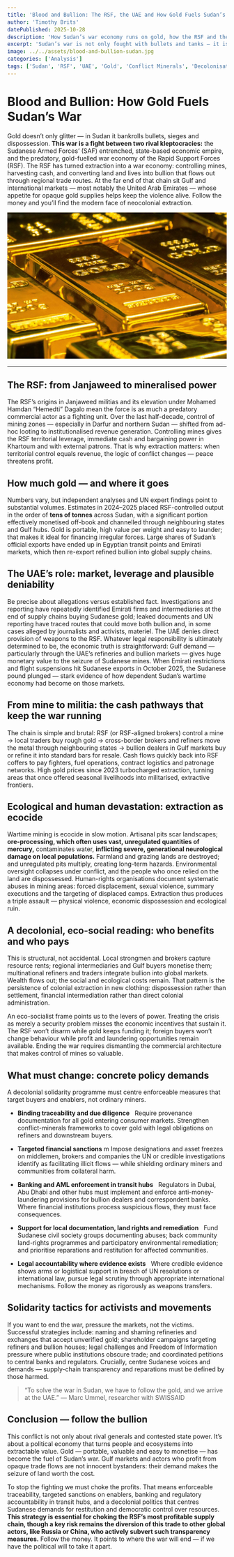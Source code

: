 ```yaml
---
title: 'Blood and Bullion: The RSF, the UAE and How Gold Fuels Sudan’s War'
author: 'Timothy Brits'
datePublished: 2025-10-28
description: 'How Sudan’s war economy runs on gold, how the RSF and the UAE profit from extraction, and what a decolonial, eco-social response must demand.'
excerpt: 'Sudan’s war is not only fought with bullets and tanks — it is fuelled by gold. The RSF’s control of mines and the UAE’s central role in the trade reveal how extraction, not ideology, drives modern imperial violence. To end the war, we must choke the profits and dismantle the system that turns land and lives into bullion.'
image: ../../assets/blood-and-bullion-sudan.jpg
categories: ['Analysis']
tags: ['Sudan', 'RSF', 'UAE', 'Gold', 'Conflict Minerals', 'Decolonisation', 'Human Rights']
---
```


# Blood and Bullion: How Gold Fuels Sudan’s War

Gold doesn’t only glitter — in Sudan it bankrolls bullets, sieges and dispossession. **This war is a fight between two rival kleptocracies:** the Sudanese Armed Forces’ (SAF) entrenched, state-based economic empire, and the predatory, gold-fuelled war economy of the Rapid Support Forces (RSF). The RSF has turned extraction into a war economy: controlling mines, harvesting cash, and converting land and lives into bullion that flows out through regional trade routes. At the far end of that chain sit Gulf and international markets — most notably the United Arab Emirates — whose appetite for opaque gold supplies helps keep the violence alive. Follow the money and you’ll find the modern face of neocolonial extraction.

![Gold bullion](../../assets/gold-bullion.jpg)

---

## The RSF: from Janjaweed to mineralised power

The RSF’s origins in Janjaweed militias and its elevation under Mohamed Hamdan “Hemedti” Dagalo mean the force is as much a predatory commercial actor as a fighting unit. Over the last half-decade, control of mining zones — especially in Darfur and northern Sudan — shifted from ad-hoc looting to institutionalised revenue generation. Controlling mines gives the RSF territorial leverage, immediate cash and bargaining power in Khartoum and with external patrons. That is why extraction matters: when territorial control equals revenue, the logic of conflict changes — peace threatens profit.

## How much gold — and where it goes

Numbers vary, but independent analyses and UN expert findings point to substantial volumes. Estimates in 2024–2025 placed RSF-controlled output in the order of **tens of tonnes** across Sudan, with a significant portion effectively monetised off-book and channelled through neighbouring states and Gulf hubs. Gold is portable, high value per weight and easy to launder; that makes it ideal for financing irregular forces. Large shares of Sudan’s official exports have ended up in Egyptian transit points and Emirati markets, which then re-export refined bullion into global supply chains.

## The UAE’s role: market, leverage and plausible deniability

Be precise about allegations versus established fact. Investigations and reporting have repeatedly identified Emirati firms and intermediaries at the end of supply chains buying Sudanese gold; leaked documents and UN reporting have traced routes that could move both bullion and, in some cases alleged by journalists and activists, materiel. The UAE denies direct provision of weapons to the RSF. Whatever legal responsibility is ultimately determined to be, the economic truth is straightforward: Gulf demand — particularly through the UAE’s refineries and bullion markets — gives huge monetary value to the seizure of Sudanese mines. When Emirati restrictions and flight suspensions hit Sudanese exports in October 2025, the Sudanese pound plunged — stark evidence of how dependent Sudan’s wartime economy had become on those markets.

## From mine to militia: the cash pathways that keep the war running

The chain is simple and brutal: RSF (or RSF-aligned brokers) control a mine → local traders buy rough gold → cross-border brokers and refiners move the metal through neighbouring states → bullion dealers in Gulf markets buy or refine it into standard bars for resale. Cash flows quickly back into RSF coffers to pay fighters, fuel operations, contract logistics and patronage networks. High gold prices since 2023 turbocharged extraction, turning areas that once offered seasonal livelihoods into militarised, extractive frontiers.

## Ecological and human devastation: extraction as ecocide

Wartime mining is ecocide in slow motion. Artisanal pits scar landscapes; **ore-processing, which often uses vast, unregulated quantities of mercury,** contaminates water, **inflicting severe, generational neurological damage on local populations.** Farmland and grazing lands are destroyed; and unregulated pits multiply, creating long-term hazards. Environmental oversight collapses under conflict, and the people who once relied on the land are dispossessed. Human-rights organisations document systematic abuses in mining areas: forced displacement, sexual violence, summary executions and the targeting of displaced camps. Extraction thus produces a triple assault — physical violence, economic dispossession and ecological ruin.

## A decolonial, eco-social reading: who benefits and who pays

This is structural, not accidental. Local strongmen and brokers capture resource rents; regional intermediaries and Gulf buyers monetise them; multinational refiners and traders integrate bullion into global markets. Wealth flows out; the social and ecological costs remain. That pattern is the persistence of colonial extraction in new clothing: dispossession rather than settlement, financial intermediation rather than direct colonial administration.

An eco-socialist frame points us to the levers of power. Treating the crisis as merely a security problem misses the economic incentives that sustain it. The RSF won’t disarm while gold keeps funding it; foreign buyers won’t change behaviour while profit and laundering opportunities remain available. Ending the war requires dismantling the commercial architecture that makes control of mines so valuable.

## What must change: concrete policy demands

A decolonial solidarity programme must centre enforceable measures that target buyers and enablers, not ordinary miners.

- **Binding traceability and due diligence**
    Require provenance documentation for all gold entering consumer markets. Strengthen conflict-minerals frameworks to cover gold with legal obligations on refiners and downstream buyers.

- **Targeted financial sanctions**
  m Impose designations and asset freezes on middlemen, brokers and companies the UN or credible investigations identify as facilitating illicit flows — while shielding ordinary miners and communities from collateral harm.

- **Banking and AML enforcement in transit hubs**
    Regulators in Dubai, Abu Dhabi and other hubs must implement and enforce anti-money-laundering provisions for bullion dealers and correspondent banks. Where financial institutions process suspicious flows, they must face consequences.

- **Support for local documentation, land rights and remediation**
    Fund Sudanese civil society groups documenting abuses; back community land-rights programmes and participatory environmental remediation; and prioritise reparations and restitution for affected communities.

- **Legal accountability where evidence exists**
    Where credible evidence shows arms or logistical support in breach of UN resolutions or international law, pursue legal scrutiny through appropriate international mechanisms. Follow the money as rigorously as weapons transfers.

## Solidarity tactics for activists and movements

If you want to end the war, pressure the markets, not the victims. Successful strategies include: naming and shaming refineries and exchanges that accept unverified gold; shareholder campaigns targeting refiners and bullion houses; legal challenges and Freedom of Information pressure where public institutions obscure trade; and coordinated petitions to central banks and regulators. Crucially, centre Sudanese voices and demands — supply-chain transparency and reparations must be defined by those harmed.

> “To solve the war in Sudan, we have to follow the gold, and we arrive at the UAE.”
> — Marc Ummel, researcher with SWISSAID

## Conclusion — follow the bullion

This conflict is not only about rival generals and contested state power. It’s about a political economy that turns people and ecosystems into extractable value. Gold — portable, valuable and easy to monetise — has become the fuel of Sudan’s war. Gulf markets and actors who profit from opaque trade flows are not innocent bystanders: their demand makes the seizure of land worth the cost.

To stop the fighting we must choke the profits. That means enforceable traceability, targeted sanctions on enablers, banking and regulatory accountability in transit hubs, and a decolonial politics that centres Sudanese demands for restitution and democratic control over resources. **This strategy is essential for choking the RSF’s most profitable supply chain, though a key risk remains the diversion of this trade to other global actors, like Russia or China, who actively subvert such transparency measures.** Follow the money. It points to where the war will end — if we have the political will to take it apart.
